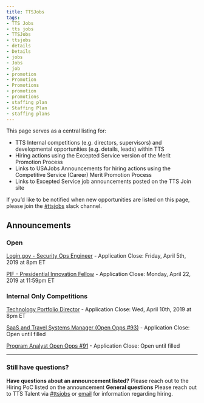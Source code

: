 ```yaml
---
title: TTSJobs
tags:
- TTS Jobs
- tts jobs
- TTSJobs
- ttsjobs
- details
- Details
- jobs 
- Jobs
- job
- promotion
- Promotion
- Promotions
- promotion
- promotions
- staffing plan
- Staffing Plan
- staffing plans
---
```


This page serves as a central listing for:

- TTS Internal competitions (e.g. directors, supervisors) and developmental opportunities (e.g. details, leads) within TTS
- Hiring actions using the Excepted Service version of the Merit Promotion Process
- Links to USAJobs Announcements for hiring actions using the Competitive Service (Career) Merit Promotion Process
- Links to Excepted Service job announcements posted on the TTS Join site

If you’d like to be notified when new opportunities are listed on this page, please join the [#ttsjobs](https://gsa-tts.slack.com/messages/ttsjobs/) slack channel.

## Announcements 

### Open

[Login.gov - Security Ops Engineer](https://join.tts.gsa.gov/join/security-ops-engineer/) - Application Close: Friday, April 5th, 2019 at 8pm ET

[PIF - Presidential Innovation Fellow](https://join.tts.gsa.gov/join/pif-presidential-innovation-fellow) - Application Close: Monday, April 22, 2019 at 11:59pm ET


### Internal Only Competitions

[Technology Portfolio Director](https://docs.google.com/document/d/1q-5L6ECK_qxO3WI0sUVwNdRabiLO2cNyuhxH8rf8WeE/edit?usp=sharing) - Application Close: Wed, April 10th, 2019 at 8pm ET

[SaaS and Travel Systems Manager (Open Opps #93)](https://docs.google.com/spreadsheets/d/1tvUDjm9bV42kHF7M7C7ZqA1PnI5qICnI4WBqZOMvDbU/edit?usp=sharing) - Application Close: Open until filled

[Program Analyst Open Opps #91](https://docs.google.com/spreadsheets/d/1tvUDjm9bV42kHF7M7C7ZqA1PnI5qICnI4WBqZOMvDbU/edit?usp=sharing) - Application Close: Open until filled


--------------------------------------------------------------------------------

### Still have questions?

**Have questions about an announcement listed?** Please reach out to the Hiring PoC listed on the announcement
**General questions** Please reach out to TTS Talent via [#ttsjobs](https://gsa-tts.slack.com/messages/ttsjobs/) or [email](mailto:tts-talentteam@gsa.gov) for information regarding hiring.
